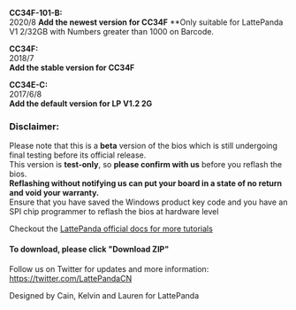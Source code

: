 **CC34F-101-B:**  
2020/8 
**Add the newest version for CC34F**
**Only suitable for LattePanda V1 2/32GB with Numbers greater than 1000 on Barcode.


**CC34F:**  
2018/7  
**Add the stable version for CC34F**

**CC34E-C:**  
2017/6/8  
**Add the default version for LP V1.2 2G**

### Disclaimer:   

Please note that this is a **beta** version of the bios which is still undergoing final testing before its official release.  
This version is **test-only**, so **please confirm with us** before you reflash the bios.  
**Reflashing without notifying us can put your board in a state of no return and void your warranty.**  
Ensure that you have saved the Windows product key code and you have an SPI chip programmer to reflash the bios at hardware level

Checkout the [LattePanda official docs for more tutorials](http://www.lattepanda.com/docs) 

#### To download, please click "Download ZIP"

Follow us on Twitter for updates and more information: https://twitter.com/LattePandaCN

Designed by Cain, Kelvin and Lauren for LattePanda
